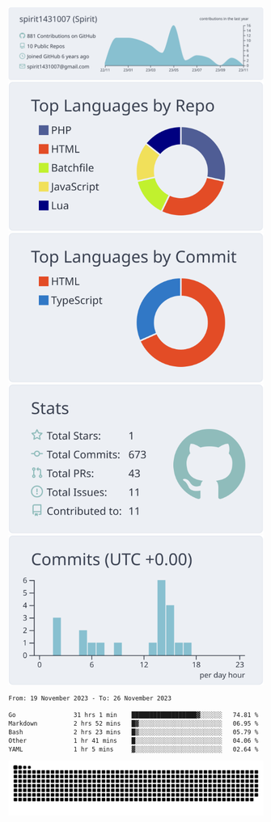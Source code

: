 [![](https://raw.githubusercontent.com/spirit1431007/spirit1431007/master/profile-summary-card-output/nord_bright/0-profile-details.svg)](https://git.io/spiritx)
[![](https://raw.githubusercontent.com/spirit1431007/spirit1431007/master/profile-summary-card-output/nord_bright/1-repos-per-language.svg)](https://git.io/spiritx) [![](https://raw.githubusercontent.com/spirit1431007/spirit1431007/master/profile-summary-card-output/nord_bright/2-most-commit-language.svg)](https://git.io/spiritx)
[![](https://raw.githubusercontent.com/spirit1431007/spirit1431007/master/profile-summary-card-output/nord_bright/3-stats.svg)](https://git.io/spiritx) [![](https://raw.githubusercontent.com/spirit1431007/spirit1431007/master/profile-summary-card-output/nord_bright/4-productive-time.svg)](https://git.io/spiritx)

<!--START_SECTION:waka-->

```txt
From: 19 November 2023 - To: 26 November 2023

Go                31 hrs 1 min    ██████████████████▓░░░░░░   74.81 %
Markdown          2 hrs 52 mins   █▓░░░░░░░░░░░░░░░░░░░░░░░   06.95 %
Bash              2 hrs 23 mins   █▒░░░░░░░░░░░░░░░░░░░░░░░   05.79 %
Other             1 hr 41 mins    █░░░░░░░░░░░░░░░░░░░░░░░░   04.06 %
YAML              1 hr 5 mins     ▓░░░░░░░░░░░░░░░░░░░░░░░░   02.64 %
```

<!--END_SECTION:waka-->

![contribution](https://github.com/spirit1431007/spirit1431007/blob/output/github-contribution-grid-snake.svg)
